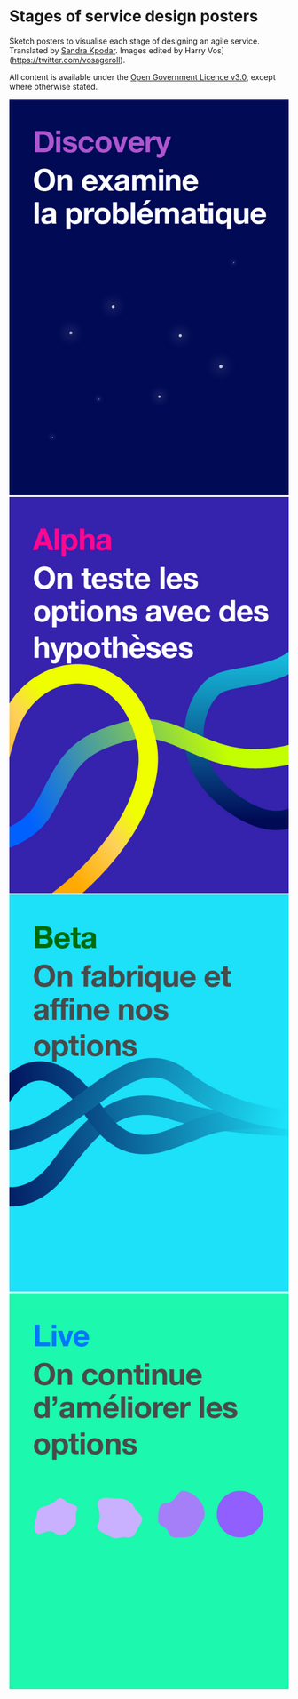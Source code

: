 # Stages of service design posters
Sketch posters to visualise each stage of designing an agile service. Translated by [Sandra Kpodar](https://twitter.com/sandrakpodar). Images edited by Harry Vos](https://twitter.com/vosageroll).

All content is available under the [Open Government Licence v3.0](http://www.nationalarchives.gov.uk/doc/open-government-licence/version/3/), except where otherwise stated.

![Discovery](https://raw.githubusercontent.com/harryvos/service-design-posters/master/fr_Discovery.jpg)
![Alpha](https://raw.githubusercontent.com/harryvos/service-design-posters/master/fr_Alpha.jpg)
![Beta](https://raw.githubusercontent.com/harryvos/service-design-posters/master/fr_Beta.jpg)
![Live](https://raw.githubusercontent.com/harryvos/service-design-posters/master/fr_Live.jpg)
